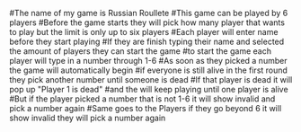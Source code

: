 #The name of my game is Russian Roullete
#This game can be played by 6 players
#Before the game starts they will pick how many player that wants to play but the limit is only up to six players
#Each player will enter name before they start playing
#If they are finish typing their name and selected the amount of players they can start the game
#to start the game each player will type in a number through 1-6
#As soon as they picked a number the game will automatically begin
#if everyone is still alive in the first round they pick another number until someone is dead
#If that player is dead it will pop up "Player 1 is dead"
#and the will keep playing until one player is alive
#But if the player picked a number that is not 1-6 it will show invalid and pick a number again
#Same goes to the Players if they go beyond 6 it will show invalid they will pick a number again
